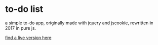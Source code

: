 # to-do list

a simple to-do app, originally made with jquery and jscookie, rewritten in 2017 in pure js. 

[find a live version here](https://nathanwentworth.co/to-do-list/)
